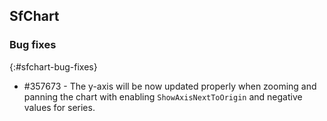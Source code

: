 ## SfChart

### Bug fixes
{:#sfchart-bug-fixes}

* \#357673 - The y-axis will be now updated properly when zooming and panning the chart with enabling `ShowAxisNextToOrigin` and negative values for series.
